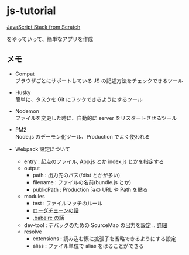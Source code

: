 # js-tutorial

[JavaScript Stack from Scratch](https://github.com/verekia/js-stack-from-scratch)

をやっていって、簡単なアプリを作成

## メモ

* Compat  
  ブラウザごとにサポートしている JS の記述方法をチェックできるツール
* Husky  
  簡単に、タスクを Git にフックできるようにするツール
* Nodemon  
  ファイルを変更した時に、自動的に server をリスタートさせるツール
* PM2  
  Node.js のデーモン化ツール、Production でよく使われる
* Webpack 設定について

  * entry : 起点のファイル, App.js とか index.js とかを指定する
  * output
    * path : 出力先のパス(/dist とかが多い)
    * filename : ファイルの名前(bundle.js とか)
    * publicPath : Production 時の URL や Path を貼る
  * modules
    * test : ファイルマッチのルール
    * [ローダチェーンの話](https://qiita.com/chuck0523/items/caacbf4137642cb175ec#5-%E3%83%AD%E3%83%BC%E3%83%80%E3%83%BC%E3%81%A8%E3%83%AD%E3%83%BC%E3%83%80%E3%83%BC%E3%83%81%E3%82%A7%E3%83%BC%E3%83%B3)
    * [.babelrc の話](https://qiita.com/chuck0523/items/caacbf4137642cb175ec#7-babelrc%E3%83%95%E3%82%A1%E3%82%A4%E3%83%AB)
  * dev-tool : デバッグのための SourceMap の出力を設定 .. [詳細](http://dackdive.hateblo.jp/entry/2016/04/13/123000)
  * resolve
    * extensions : 読み込む際に拡張子を省略できるようにする設定
    * alias : ファイル単位で alias をはることができる
